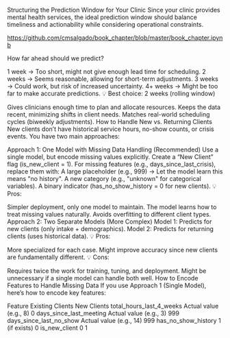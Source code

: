 Structuring the Prediction Window for Your Clinic
Since your clinic provides mental health services, the ideal prediction window should balance timeliness and actionability while considering operational constraints.

https://github.com/cmsalgado/book_chapter/blob/master/book_chapter.ipynb

How far ahead should we predict?

1 week → Too short, might not give enough lead time for scheduling.
2 weeks → Seems reasonable, allowing for short-term adjustments.
3 weeks → Could work, but risk of increased uncertainty.
4+ weeks → Might be too far to make accurate predictions.
💡 Best choice: 2 weeks (rolling window)

Gives clinicians enough time to plan and allocate resources.
Keeps the data recent, minimizing shifts in client needs.
Matches real-world scheduling cycles (biweekly adjustments).
How to Handle New vs. Returning Clients
New clients don’t have historical service hours, no-show counts, or crisis events. You have two main approaches:

Approach 1: One Model with Missing Data Handling (Recommended)
Use a single model, but encode missing values explicitly.
Create a “New Client” flag (is_new_client = 1).
For missing features (e.g., days_since_last_crisis), replace them with:
A large placeholder (e.g., 999) → Let the model learn this means "no history".
A new category (e.g., "unknown" for categorical variables).
A binary indicator (has_no_show_history = 0 for new clients).
💡 Pros:

Simpler deployment, only one model to maintain.
The model learns how to treat missing values naturally.
Avoids overfitting to different client types.
Approach 2: Two Separate Models (More Complex)
Model 1: Predicts for new clients (only intake + demographics).
Model 2: Predicts for returning clients (uses historical data).
💡 Pros:

More specialized for each case.
Might improve accuracy since new clients are fundamentally different.
💡 Cons:

Requires twice the work for training, tuning, and deployment.
Might be unnecessary if a single model can handle both well.
How to Encode Features to Handle Missing Data
If you use Approach 1 (Single Model), here’s how to encode key features:

Feature	Existing Clients	New Clients
total_hours_last_4_weeks	Actual value (e.g., 8)	0
days_since_last_meeting	Actual value (e.g., 3)	999
days_since_last_no_show	Actual value (e.g., 14)	999
has_no_show_history	1 (if exists)	0
is_new_client	0	1
